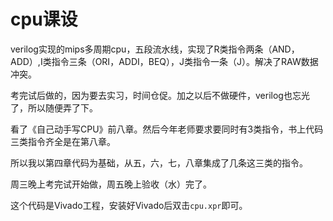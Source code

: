 # cpu课设

verilog实现的mips多周期cpu，五段流水线，实现了R类指令两条（AND，ADD）,I类指令三条（ORI，ADDI，BEQ），J类指令一条（J）。解决了RAW数据冲突。

考完试后做的，因为要去实习，时间仓促。加之以后不做硬件，verilog也忘光了，所以随便弄了下。

看了《自己动手写CPU》前八章。然后今年老师要求要同时有3类指令，书上代码三类指令齐全是在第八章。

所以我以第四章代码为基础，从五，六，七，八章集成了几条这三类的指令。

周三晚上考完试开始做，周五晚上验收（水）完了。

这个代码是Vivado工程，安装好Vivado后双击`cpu.xpr`即可。